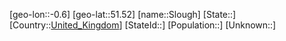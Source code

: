 ﻿---
location: [51.52,-0.6]
type: City
tags:
- geo/City


SpocWebEntityId: 34327
isDeleted: false
confidential: public

---
[geo-lon::-0.6]
[geo-lat::51.52]
[name::Slough]
[State::]
[Country::[United_Kingdom](geo/Continent/Europe/United_Kingdom.md)]
[StateId::]
[Population::]
[Unknown::]

